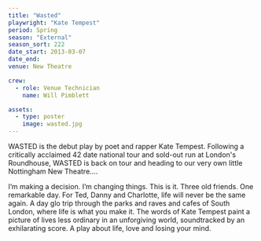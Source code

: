 ```yaml
---
title: "Wasted"
playwright: "Kate Tempest"
period: Spring
season: "External"
season_sort: 222
date_start: 2013-03-07
date_end:
venue: New Theatre

crew:
  - role: Venue Technician
    name: Will Pimblett

assets:
  - type: poster
    image: wasted.jpg
---
```


WASTED is the debut play by poet and rapper Kate Tempest. Following a critically acclaimed 42 date national tour and sold-out run at London's Roundhouse, WASTED is back on tour and heading to our very own little Nottingham New Theatre....

I’m making a decision. I’m changing things. This is it.
Three old friends. One remarkable day. For Ted, Danny and Charlotte, life will never be the same again.
A day glo trip through the parks and raves and cafes of South London, where life is what you make it. The words of Kate Tempest paint a picture of lives less ordinary in an unforgiving world, soundtracked by an exhilarating score.
A play about life, love and losing your mind.
